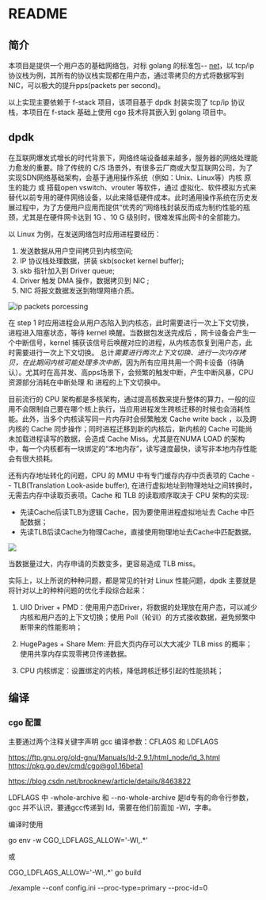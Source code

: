 # README

## 简介

本项目是提供一个用户态的基础网络包，对标 golang 的标准包-- [net](https://pkg.go.dev/net)，以 tcp/ip 协议栈为例，其所有的协议栈实现都在用户态，通过零拷贝的方式将数据写到 NIC，可以极大的提升pps(packets per second)。

以上实现主要依赖于 f-stack 项目，该项目基于 dpdk 封装实现了 tcp/ip 协议栈，本项目在 f-stack 基础上使用 cgo 技术将其嵌入到 golang 项目中。

## dpdk 
在互联网爆发式增长的时代背景下，网络终端设备越来越多，服务器的网络处理能力愈发的重要。除了传统的 C/S 场景外，有很多云厂商或大型互联网公司，为了实现SDN网络基础架构，会基于通用操作系统（例如：Unix、Linux等）内核 原生的能力 或 搭载open vswitch、vrouter 等软件，通过 虚拟化、软件模拟方式来替代以前专用的硬件网络设备，以此来降低硬件成本。此时通用操作系统在历史发展过程中，为了方便用户应用而提供“优秀的”网络栈封装反而成为制约性能的瓶颈，尤其是在硬件网卡达到 1G 、10 G 级别时，很难发挥出网卡的全部能力。

以 Linux 为例，在发送网络包时应用进程要经历：

1. 发送数据从用户空间拷贝到内核空间;
2. IP 协议栈处理数据，拼装 skb(socket kernel buffer);
3. skb 指针加入到 Driver queue;
4. Driver 触发 DMA 操作，数据拷贝到 NIC ;
5. NIC 将报文数据发送到物理网络介质。

![ip packets porcessing](https://www.linuxjournal.com/files/linuxjournal.com/ufiles/imagecache/large-550px-centered/u1002061/11476f2.jpg)

在 step 1 时应用进程会从用户态陷入到内核态，此时需要进行一次上下文切换，进程进入阻塞状态，等待 kernel 唤醒。当数据包发送完成后 ，网卡设备会产生一个中断信号，kernel 捕获该信号后唤醒对应的进程，从内核态恢复到用户态，此时需要进行一次上下文切换。 总计*需要进行两次上下文切换、进行一次内存拷贝，在此期间内核可能处理多次中断*，因为所有应用共用一个网卡设备（待确认）。尤其时在高并发、高pps场景下，会频繁的触发中断，产生中断风暴，CPU 资源部分消耗在中断处理 和 进程的上下文切换中。

目前流行的 CPU 架构都是多核架构，通过提高核数来提升整体的算力，一般的应用不会限制自己要在哪个核上执行，当应用进程发生跨核迁移的时候也会消耗性能。此外，当多个内核读写同一片内存时会频繁触发 Cache write back ，以及跨内核的 Cache 同步操作；同时进程迁移到新的内核后，新内核的 Cache 可能尚未加载进程读写的数据，会造成 Cache Miss。尤其是在NUMA LOAD 的架构中，每一个内核都有一块绑定的“本地内存”，读写速度最快，读写非本地内存性能会有很大损耗。

还有内存地址转化的问题，CPU 的 MMU 中有专门缓存内存中页表项的 Cache -- TLB(Translation Look-aside buffer),  在进行虚拟地址到物理地址之间转换时，无需去内存中读取页表项。Cache 和 TLB 的读取顺序取决于 CPU 架构的实现:
+ 先读Cache后读TLB为逻辑 Cache，因为要使用进程虚拟地址去 Cache 中匹配数据；
+ 先读TLB后读Cache为物理Cache，直接使用物理地址去Cache中匹配数据。

![](https://img-blog.csdnimg.cn/img_convert/fd5a4cac1858d625de79e265f3f1aef9.png)

当数据量过大，内存申请的页数变多，更容易造成 TLB miss。

实际上，以上所说的种种问题，都是常见的针对 Linux 性能问题，dpdk 主要就是将针对以上的种种问题的优化手段综合起来：

1. UIO Driver + PMD：使用用户态Driver，将数据的处理放在用户态，可以减少内核和用户态的上下文切换；使用 Poll（轮训）的方式接收数据，避免频繁中断带来的性能影响；

2. HugePages + Share Mem: 开启大页内存可以大大减少 TLB miss 的概率；使用共享内存实现零拷贝传递数据。

3. CPU 内核绑定：设置绑定的内核，降低跨核迁移引起的性能损耗；

## 编译

### cgo 配置

主要通过两个注释关键字声明 gcc 编译参数：CFLAGS 和 LDFLAGS

https://ftp.gnu.org/old-gnu/Manuals/ld-2.9.1/html_node/ld_3.html
https://pkg.go.dev/cmd/cgo@go1.16beta1

https://blog.csdn.net/brooknew/article/details/8463822

LDFLAGS 中 -whole-archive 和 --no-whole-archive 是ld专有的命令行参数，gcc 并不认识，要通gcc传递到 ld，需要在他们前面加 -Wl，字串。

编译时使用

go env -w CGO_LDFLAGS_ALLOW='-Wl,.*'

或

CGO_LDFLAGS_ALLOW='-Wl,.*' go build


./example --conf config.ini --proc-type=primary --proc-id=0
